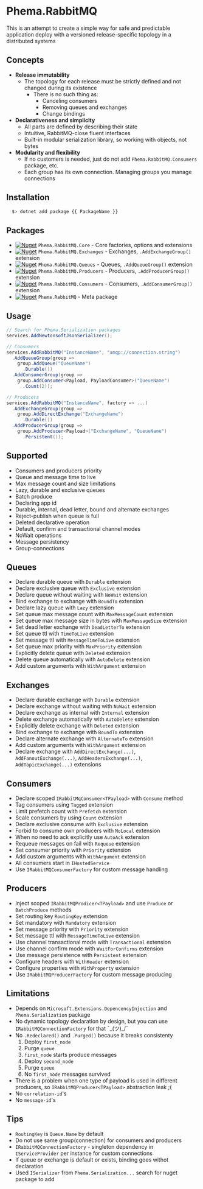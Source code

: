 # Phema.RabbitMQ



This is an attempt to create a simple way for safe and predictable application deploy with a versioned release-specific topology in a distributed systems

## Concepts

- **Release immutability**
  - The topology for each release must be strictly defined and not changed during its existence
    - There is no such thing as:
      - Canceling consumers
      - Removing queues and exchanges
      - Change bindings
- **Declarativeness and simplicity**
  - All parts are defined by describing their state
  - Intuitive, RabbitMQ-close fluent interfaces
  - Built-in modular serialization library, so working with objects, not bytes
- **Modularity and flexibility**
  - If no customers is needed, just do not add `Phema.RabbitMQ.Consumers` package, etc.
  - Each group has its own connection. Managing groups you manage connections

## Installation

```bash
  $> dotnet add package {{ PackageName }}
```

## Packages

- [![Nuget](https://img.shields.io/nuget/v/Phema.RabbitMQ.Core.svg)](https://www.nuget.org/packages/Phema.RabbitMQ.Core) `Phema.RabbitMQ.Core` - Core factories, options and extensions
- [![Nuget](https://img.shields.io/nuget/v/Phema.RabbitMQ.Exchanges.svg)](https://www.nuget.org/packages/Phema.RabbitMQ.Exchanges) `Phema.RabbitMQ.Exchanges` - Exchanges, `.AddExchangeGroup()` extension
- [![Nuget](https://img.shields.io/nuget/v/Phema.RabbitMQ.Queues.svg)](https://www.nuget.org/packages/Phema.RabbitMQ.Queues) `Phema.RabbitMQ.Queues` - Queues, `.AddQueueGroup()` extension
- [![Nuget](https://img.shields.io/nuget/v/Phema.RabbitMQ.Producers.svg)](https://www.nuget.org/packages/Phema.RabbitMQ.Producers) `Phema.RabbitMQ.Producers` - Producers, `.AddProducerGroup()` extension
- [![Nuget](https://img.shields.io/nuget/v/Phema.RabbitMQ.Consumers.svg)](https://www.nuget.org/packages/Phema.RabbitMQ.Consumers) `Phema.RabbitMQ.Consumers` - Consumers, `.AddConsumerGroup()` extension
- [![Nuget](https://img.shields.io/nuget/v/Phema.RabbitMQ.svg)](https://www.nuget.org/packages/Phema.RabbitMQ) `Phema.RabbitMQ` - Meta package

## Usage

```csharp
// Search for Phema.Serialization packages
services.AddNewtonsoftJsonSerializer();

// Consumers
services.AddRabbitMQ("InstanceName", "amqp://connection.string")
  .AddQueueGroup(group =>
    group.AddQueue("QueueName")
      .Durable())
  .AddConsumerGroup(group =>
    group.AddConsumer<Payload, PayloadConsumer>("QueueName")
      .Count(2));

// Producers
services.AddRabbitMQ("InstanceName", factory => ...)
  .AddExchangeGroup(group =>
    group.AddDirectExchange("ExchangeName")
      .Durable())
  .AddProducerGroup(group =>
    group.AddProducer<Payload>("ExchangeName", "QueueName")
      .Persistent());
```

## Supported

- Consumers and producers priority
- Queue and message time to live
- Max message count and size limitations
- Lazy, durable and exclusive queues
- Batch produce
- Declaring app id
- Durable, internal, dead letter, bound and alternate exchanges
- Reject-publish when queue is full
- Deleted declarative operation
- Default, confirm and transactional channel modes
- NoWait operations
- Message persistency
- Group-connections

## Queues

- Declare durable queue with `Durable` extension
- Declare exclusive queue with `Exclusive` extension
- Declare queue without waiting with `NoWait` extension
- Bind exchange to exchange with `BoundTo` extension
- Declare lazy queue with `Lazy` extension
- Set queue max message count with `MaxMessageCount` extension
- Set queue max message size in bytes with `MaxMessageSize` extension
- Set dead letter exchange with `DeadLetterTo` extension
- Set queue ttl with `TimeToLive` extension
- Set message ttl with `MessageTimeToLive` extension
- Set queue max priority with `MaxPriority` extension
- Explicitly delete queue with `Deleted` extension
- Delete queue automatically with `AutoDelete` extension
- Add custom arguments with `WithArgument` extension
  
## Exchanges

- Declare durable exchange with `Durable` extension
- Declare exchange without waiting with `NoWait` extension
- Declare exchange as internal with `Internal` extension
- Delete exchange automatically with `AutoDelete` extension
- Explicitly delete exchange with `Deleted` extension
- Bind exchange to exchange with `BoundTo` extension
- Declare alternate exchange with `AlternateTo` extension
- Add custom arguments with `WithArgument` extension
- Declare exchange with `AddDirectExchange(...)`, `AddFanoutExchange(...)`, `AddHeadersExchange(...)`, `AddTopicExchange(...)` extensions

## Consumers

- Declare scoped `IRabbitMqConsumer<TPayload>` with `Consume` method
- Tag consumers using `Tagged` extension
- Limit prefetch count with `Prefetch` extension
- Scale consumers by using `Count` extension
- Declare exclusive consume with `Exclusive` extension
- Forbid to consume own producers with `NoLocal` extension
- When no need to ack explicitly use `AutoAck` extension
- Requeue messages on fail with `Requeue` extension
- Set consumer priority with `Priority` extension
- Add custom arguments with `WithArgument` extension
- All consumers start in `IHostedService`
- Use `IRabbitMQConsumerFactory` for custom message handling

## Producers

- Inject scoped `IRabbitMQProdicer<TPayload>` and use `Produce` or `BatchProduce` methods
- Set routing key `RoutingKey` extension
- Set mandatory with `Mandatory` extension
- Set message priority with `Priority` extension
- Set message ttl with `MessageTimeToLive` extension
- Use channel transactional mode with `Transactional` extension
- Use channel confirm mode with `WaitForConfirms` extension
- Use message persistence with `Persistent` extension
- Configure headers with `WithHeader` extension
- Configure properties with `WithProperty` extension
- Use `IRabbitMQProducerFactory` for custom message producing

## Limitations

- Depends on `Microsoft.Extensions.DepencencyInjection` and `Phema.Serialization` package
- No dynamic topology declaration by design, but you can use `IRabbitMQConnectionFactory` for that ¯\_(ツ)_/¯
- No `.Redeclared()` and `.Purged()` because it breaks consistenty
  1. Deploy `first_node`
  2. Purge `queue`
  3. `first_node` starts produce messages
  4. Deploy `second_node`
  5. Purge `queue`
  6. No `first_node` messages survived
- There is a problem when one type of payload is used in different producers, so `IRabbitMQProducer<TPayload>` abstraction leak ;(
- No `correlation-id`'s
- No `message-id`'s

## Tips

- `RoutingKey` is `Queue.Name` by default
- Do not use same group(connection) for consumers and producers
- `IRabbitMQConnectionFactory` - singleton dependency in `IServiceProvider` per instance for custom connections
- If queue or exchange is default or exists, binding goes withot declaration
- Used `ISerializer` from `Phema.Serialization...` search for nuget package to add
